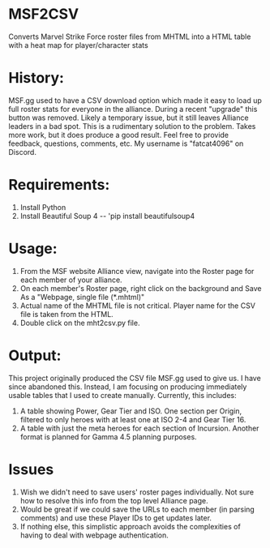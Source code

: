 # MSF2CSV
Converts Marvel Strike Force roster files from MHTML into a HTML table with a heat map for player/character stats

# History: 
MSF.gg used to have a CSV download option which made it easy to load up full roster stats for everyone in the alliance. 
During a recent "upgrade" this button was removed. Likely a temporary issue, but it still leaves Alliance leaders in a bad spot.
This is a rudimentary solution to the problem. Takes more work, but it does produce a good result.
Feel free to provide feedback, questions, comments, etc. My username is "fatcat4096" on Discord. 
	
# Requirements:
1. Install Python
2. Install Beautiful Soup 4 -- 'pip install beautifulsoup4

# Usage:
1. From the MSF website Alliance view, navigate into the Roster page for each member of your alliance.
2. On each member's Roster page, right click on the background and Save As a "Webpage, single file (*.mhtml)"
3. Actual name of the MHTML file is not critical. Player name for the CSV file is taken from the HTML.
4. Double click on the mht2csv.py file. 

# Output:
This project originally produced the CSV file MSF.gg used to give us. I have since abandoned this. 
Instead, I am focusing on producing immediately usable tables that I used to create manually. Currently, this includes:
1. A table showing Power, Gear Tier and ISO. One section per Origin, filtered to only heroes with at least one at ISO 2-4 and Gear Tier 16.
2. A table with just the meta heroes for each section of Incursion.
Another format is planned for Gamma 4.5 planning purposes.  

# Issues
1. Wish we didn't need to save users' roster pages individually. Not sure how to resolve this info from the top level Alliance page.
2. Would be great if we could save the URLs to each member (in parsing comments) and use these Player IDs to get updates later.
3. If nothing else, this simplistic approach avoids the complexities of having to deal with webpage authentication. 


